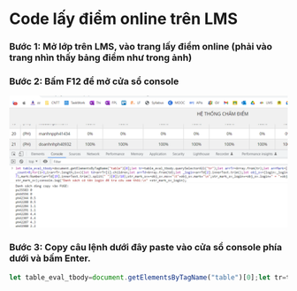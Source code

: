 # Code lấy điểm online trên LMS
### Bước 1: Mở lớp trên LMS, vào trang lấy điểm online (phải vào trang nhìn thấy bảng điểm như trong ảnh)

### Bước 2: Bấm F12 để mở cửa sổ console

![Huong dan](https://raw.githubusercontent.com/snvn1511/lms/main/quiz/lay-diem-online-tren-lms.png)

### Bước 3: Copy câu lệnh dưới đây paste vào cửa sổ console phía dưới và bấm Enter.

```javascript
let table_eval_tbody=document.getElementsByTagName("table")[0];let tr=table_eval_tbody.querySelectorAll("tr");let arrTr=Array.from(tr);let arrMark=[];let str_mark_sv="";let str_mark_sv_login="";let _count=0;for(i=1;i<arrTr.length;i++){let td=arrTr[i].children;let arrTd=Array.from(td);let _login=arrTd[2].innerText.trim();let obj_sv={login:_login,msv:_login.substring(_login.length-7),mark:Number(arrTd[19].innerText.trim().split(" ")[0])/10};str_mark_sv+=obj_sv.msv+"\t"+obj_sv.mark+"\n";str_mark_sv_login+=obj_sv.login+" = "+obj_sv.mark+"\n";_count++}console.log("Danh sách dùng copy vào FUGE: \n" + str_mark_sv);console.log("Danh sách có tên login để tra cứu xem thôi:\n" +str_mark_sv_login); document.write('<h2>Danh sách dùng copy vào FUGE:</h2><textarea rows="30">'+ str_mark_sv + '</textarea><h2>Danh sách có tên login để tra cứu xem thôi:</h2><textarea rows="30">'+ str_mark_sv_login + '</textarea>');
```
